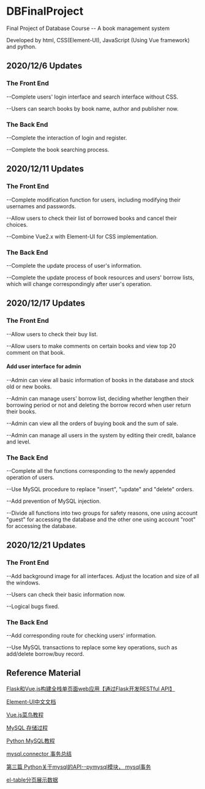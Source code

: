 # DBFinalProject
Final Project of Database Course -- A book management system

Developed by html, CSS(Element-UI), JavaScript (Using Vue framework) and python.



## 2020/12/6 Updates

### The Front End

--Complete users' login interface and search interface without CSS.

--Users can search books by book name, author and publisher now.

### The Back End

--Complete the interaction of login and register.

--Complete the book searching process.

## 2020/12/11 Updates

### The Front End

--Complete modification function for users, including modifying their usernames and passwords.

--Allow users to check their list of borrowed books and cancel their choices.

--Combine Vue2.x with Element-UI for CSS implementation.

### The Back End

--Complete the update process of user's information.

--Complete the update process of book resources and users' borrow lists, which will change correspondingly after user's operation.

## 2020/12/17 Updates

### The Front End

--Allow users to check their buy list.

--Allow users to make comments on certain books and view top 20 comment on that book.

#### Add user interface for admin

--Admin can view all basic information of books in the database and stock old or new books.

--Admin can manage users' borrow list, deciding whether lengthen their borrowing period or not and deleting the borrow record when user return their books.

--Admin can view all the orders of buying book and the sum of sale.

--Admin can manage all users in the system by editing their credit, balance and level.

### The Back End

--Complete all the functions corresponding to the newly appended operation of users.

--Use MySQL procedure to replace "insert", "update" and "delete" orders.

--Add prevention of MySQL injection.

--Divide all functions into two groups for safety reasons, one using account "guest" for accessing the database and the other one using account "root" for accessing the database.

## 2020/12/21 Updates

### The Front End

--Add background image for all interfaces. Adjust the location and size of all the windows.

--Users can check their basic information now.

--Logical bugs fixed.

### The Back End

--Add corresponding route for checking users' information.

--Use MySQL transactions to replace some key operations, such as add/delete borrow/buy record.

## Reference Material

[Flask和Vue.js构建全栈单页面web应用【通过Flask开发RESTful API】](https://zhuanlan.zhihu.com/p/76588212)

[Element-UI中文文档](https://element.eleme.cn/#/zh-CN/component/input)

[Vue.js菜鸟教程](https://www.runoob.com/vue2/vue-tutorial.html)

[MySQL 存储过程](https://www.runoob.com/w3cnote/mysql-stored-procedure.html)

[Python MySQL教程](https://www.qikegu.com/docs/3263)

[mysql.connector 事务总结](https://www.cnblogs.com/yaoyu126/p/6413638.html)

[第三篇 Python关于mysql的API--pymysql模块， mysql事务](https://www.cnblogs.com/victorm/p/9695876.html)

[el-table分页展示数据](https://blog.csdn.net/weixin_43412413/article/details/99696047)